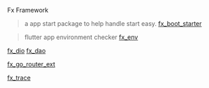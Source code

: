 Fx Framework

> a app start package to help handle start easy.
[fx_boot_starter](https://pub.dev/packages/fx_boot_starter)

> flutter app environment checker
[fx_env](https://pub.dev/packages/fx_env)

[fx_dio](https://pub.dev/packages/fx_dio)
[fx_dao](https://pub.dev/packages/fx_dao)

[fx_go_router_ext](https://pub.dev/packages/fx_go_router_ext)

[fx_trace](https://pub.dev/packages/fx_trace)